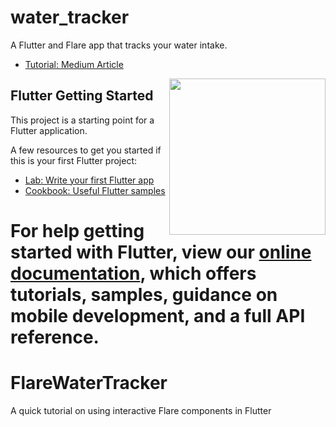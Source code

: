 # water_tracker

A Flutter and Flare app that tracks your water intake.
- [Tutorial: Medium Article](https://medium.com/@mandylowry/building-a-water-tracking-app-with-flare-flutter-f03de436dba3)


<img align="right" src="https://i.imgur.com/7uSOiLL.gif" height="250">

## Flutter Getting Started

This project is a starting point for a Flutter application.

A few resources to get you started if this is your first Flutter project:

- [Lab: Write your first Flutter app](https://flutter.io/docs/get-started/codelab)
- [Cookbook: Useful Flutter samples](https://flutter.io/docs/cookbook)

For help getting started with Flutter, view our 
[online documentation](https://flutter.io/docs), which offers tutorials, 
samples, guidance on mobile development, and a full API reference.
=======
# FlareWaterTracker
A quick tutorial on using interactive Flare components in Flutter